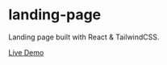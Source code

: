 # landing-page
Landing page built with React & TailwindCSS.

[Live Demo](https://landing-page-hoobank.netlify.app/)
